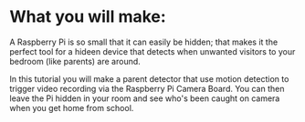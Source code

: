 # What you will make:

A Raspberry Pi is so small that it can easily be hidden; that makes it the perfect tool for a hideen device that detects when unwanted visitors to your bedroom (like parents) are around.

In this tutorial you will make a parent detector that use motion detection to trigger video recording via the Raspberry Pi Camera Board. You can then leave the Pi hidden in your room and see who's been caught on camera when you get home from school.
